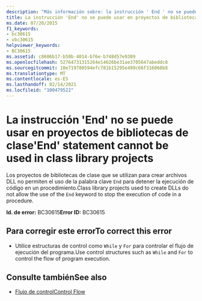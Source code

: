 ```yaml
---
description: "Más información sobre: la instrucción ' End ' no se puede usar en proyectos de biblioteca de clases"
title: La instrucción 'End' no se puede usar en proyectos de bibliotecas de clase
ms.date: 07/20/2015
f1_keywords:
- bc30615
- vbc30615
helpviewer_keywords:
- BC30615
ms.assetid: c8606b17-b50b-4014-b76e-b748d57e9389
ms.openlocfilehash: 52764731315264e14626be31ae3705647abeddc8
ms.sourcegitcommit: 10e719780594efc781b15295e499c66f316068b8
ms.translationtype: MT
ms.contentlocale: es-ES
ms.lasthandoff: 02/14/2021
ms.locfileid: "100479522"
---
```

# <a name="end-statement-cannot-be-used-in-class-library-projects"></a><span data-ttu-id="0e793-103">La instrucción 'End' no se puede usar en proyectos de bibliotecas de clase</span><span class="sxs-lookup"><span data-stu-id="0e793-103">'End' statement cannot be used in class library projects</span></span>

<span data-ttu-id="0e793-104">Los proyectos de bibliotecas de clase que se utilizan para crear archivos DLL no permiten el uso de la palabra clave `End` para detener la ejecución de código en un procedimiento.</span><span class="sxs-lookup"><span data-stu-id="0e793-104">Class library projects used to create DLLs do not allow the use of the `End` keyword to stop the execution of code in a procedure.</span></span>  
  
 <span data-ttu-id="0e793-105">**Id. de error:** BC30615</span><span class="sxs-lookup"><span data-stu-id="0e793-105">**Error ID:** BC30615</span></span>  
  
## <a name="to-correct-this-error"></a><span data-ttu-id="0e793-106">Para corregir este error</span><span class="sxs-lookup"><span data-stu-id="0e793-106">To correct this error</span></span>  
  
- <span data-ttu-id="0e793-107">Utilice estructuras de control como `While` y `For` para controlar el flujo de ejecución del programa.</span><span class="sxs-lookup"><span data-stu-id="0e793-107">Use control structures such as `While` and `For` to control the flow of program execution.</span></span>  
  
## <a name="see-also"></a><span data-ttu-id="0e793-108">Consulte también</span><span class="sxs-lookup"><span data-stu-id="0e793-108">See also</span></span>

- [<span data-ttu-id="0e793-109">Flujo de control</span><span class="sxs-lookup"><span data-stu-id="0e793-109">Control Flow</span></span>](../programming-guide/language-features/control-flow/index.md)
